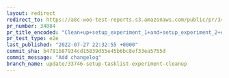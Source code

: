 ```yaml
---
layout: redirect
redirect_to: https://a8c-woo-test-reports.s3.amazonaws.com/public/pr/34084/e2e/index.html
pr_number: 34084
pr_title_encoded: "Clean+up+setup_experiment_1+and+setup_experiment_2+experiments"
pr_test_type: e2e
last_published: "2022-07-27 22:32:55 +0000"
commit_sha: b4781b87934cd15839d55e45b6bc8ef33ea5755d
commit_message: "Add changelog"
branch_name: update/33746-setup-tasklist-experiment-cleanup
---
```


